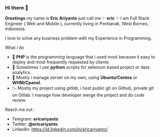 ### Hi there 👋

**Greetings** my name is **Eric Ariyanto** just call me ✨ **eric** ✨ I am Full Stack Engineer ( Web and Mobile ),
currently living in Pontianak, West Borneo, Indonesia.

I love to solve any business problem with my Experience in Programming.

What i do

- 🐘 **PHP** is the programming language that i used most because it easy to deploy and most frequently requested by clients
- 🐍 Sometimes I use **python** scripts for selenium based project or data analytics.
- 🐧 Mostly i manage server on my own, using **Ubuntu/Centos** or **WHM/Cpanel**.
- 📉 Mostly my project using *gitlab*, i host public git on Github, private git on Gitlab. I manage how developer merge the project and do code review.

Reach me out :
  - Telegram: **ericariyanto**
  - Twitter: **@ericariyanto**  
  - Linkedin: https://id.linkedin.com/in/ericariyanto/
